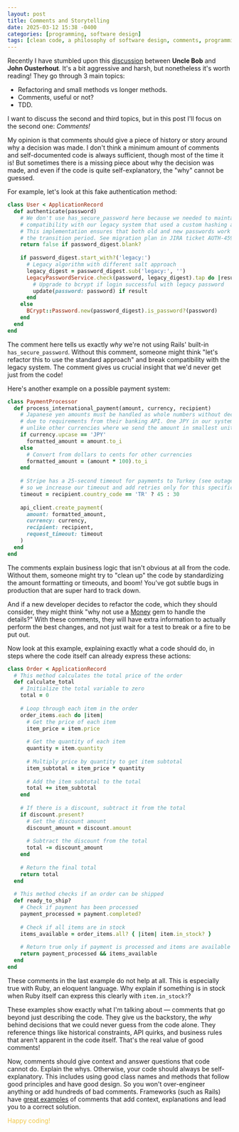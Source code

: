 ```yaml
---
layout: post
title: Comments and Storytelling
date: 2025-03-12 15:38 -0400
categories: [programming, software design]
tags: [clean code, a philosophy of software design, comments, programming]
---
```


Recently I have stumbled upon this [discussion](https://github.com/johnousterhout/aposd-vs-clean-code/blob/main/README.md) between **Uncle Bob** and **John Ousterhout**. It's a bit aggressive and harsh, but nonetheless it's worth reading! They go through 3 main topics:

- Refactoring and small methods vs longer methods.
- Comments, useful or not?
- TDD.

I want to discuss the second and third topics, but in this post I'll focus on the second one: _Comments!_

My opinion is that comments should give a piece of history or story around why a decision was made. I don't think a minimum amount of comments and self-documented code is always sufficient, though most of the time it is! But sometimes there is a missing piece about why the decision was made, and even if the code is quite self-explanatory, the "why" cannot be guessed.

For example, let's look at this fake authentication method:

```ruby
class User < ApplicationRecord
  def authenticate(password)
    # We don't use has_secure_password here because we needed to maintain
    # compatibility with our legacy system that used a custom hashing algorithm.
    # This implementation ensures that both old and new passwords work during
    # the transition period. See migration plan in JIRA ticket AUTH-4592.
    return false if password_digest.blank?
    
    if password_digest.start_with?('legacy:')
      # Legacy algorithm with different salt approach
      legacy_digest = password_digest.sub('legacy:', '')
      LegacyPasswordService.check(password, legacy_digest).tap do |result|
        # Upgrade to bcrypt if login successful with legacy password
        update(password: password) if result
      end
    else
      BCrypt::Password.new(password_digest).is_password?(password)
    end
  end
end
```

The comment here tells us exactly _why_ we're not using Rails' built-in `has_secure_password`. Without this comment, someone might think "let's refactor this to use the standard approach" and break compatibility with the legacy system. The comment gives us crucial insight that we'd never get just from the code!

Here's another example on a possible payment system:

```ruby
class PaymentProcessor
  def process_international_payment(amount, currency, recipient)
    # Japanese yen amounts must be handled as whole numbers without decimal places
    # due to requirements from their banking API. One JPY in our system is sent as 1,
    # unlike other currencies where we send the amount in smallest unit (cents)
    if currency.upcase == 'JPY'
      formatted_amount = amount.to_i
    else
      # Convert from dollars to cents for other currencies
      formatted_amount = (amount * 100).to_i
    end
    
    # Stripe has a 25-second timeout for payments to Turkey (see outage report 2023-05-12)
    # so we increase our timeout and add retries only for this specific country
    timeout = recipient.country_code == 'TR' ? 45 : 30
    
    api_client.create_payment(
      amount: formatted_amount,
      currency: currency,
      recipient: recipient,
      request_timeout: timeout
    )
  end
end
```

The comments explain business logic that isn't obvious at all from the code. Without them, someone might try to "clean up" the code by standardizing the amount formatting or timeouts, and boom! You've got subtle bugs in production that are super hard to track down.

And if a new developer decides to refactor the code, which they should consider, they might think "why not use a [Money](https://github.com/RubyMoney/money) gem to handle the details?" With these comments, they will have extra information to actually perform the best changes, and not just wait for a test to break or a fire to be put out.

Now look at this example, explaining exactly what a code should do, in steps where the code itself can already express these actions:

```ruby
class Order < ApplicationRecord
  # This method calculates the total price of the order
  def calculate_total
    # Initialize the total variable to zero
    total = 0
    
    # Loop through each item in the order
    order_items.each do |item|
      # Get the price of each item
      item_price = item.price
      
      # Get the quantity of each item
      quantity = item.quantity
      
      # Multiply price by quantity to get item subtotal
      item_subtotal = item_price * quantity
      
      # Add the item subtotal to the total
      total += item_subtotal
    end
    
    # If there is a discount, subtract it from the total
    if discount.present?
      # Get the discount amount
      discount_amount = discount.amount
      
      # Subtract the discount from the total
      total -= discount_amount
    end
    
    # Return the final total
    return total
  end
  
  # This method checks if an order can be shipped
  def ready_to_ship?
    # Check if payment has been processed
    payment_processed = payment.completed?
    
    # Check if all items are in stock
    items_available = order_items.all? { |item| item.in_stock? }
    
    # Return true only if payment is processed and items are available
    return payment_processed && items_available
  end
end
```

These comments in the last example do not help at all. This is especially true with Ruby, an eloquent language. Why explain if something is in stock when Ruby itself can express this clearly with `item.in_stock?`?

These examples show exactly what I'm talking about — comments that go beyond just describing the code. They give us the backstory, the _why_ behind decisions that we could never guess from the code alone. They reference things like historical constraints, API quirks, and business rules that aren't apparent in the code itself. That's the real value of good comments!

Now, comments should give context and answer questions that code cannot do. Explain the whys. Otherwise, your code should always be self-explanatory. This includes using good class names and methods that follow good principles and have good design. So you won't over-engineer anything or add hundreds of bad comments.
Frameworks (such as Rails) have [great examples](https://github.com/rails/rails/blob/main/activesupport/lib/active_support/concern.rb) of comments that add context, explanations and lead you to a correct solution.

<span style="color: #F2C94C;">Happy coding!</span>
